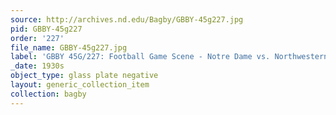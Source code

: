 ```yaml
---
source: http://archives.nd.edu/Bagby/GBBY-45g227.jpg
pid: GBBY-45g227
order: '227'
file_name: GBBY-45g227.jpg
label: 'GBBY 45G/227: Football Game Scene - Notre Dame vs. Northwestern - c1930s'
_date: 1930s
object_type: glass plate negative
layout: generic_collection_item
collection: bagby
---
```

